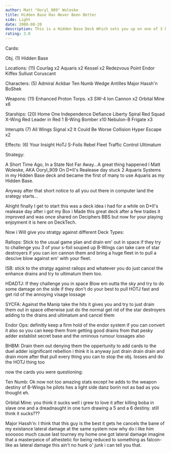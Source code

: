 ```yaml
---
author: Matt "Ooryl_909" Woleske
title: Hidden Base Has Never Been Better
side: Light
date: 2000-08-20
description: This is a Hidden Base Deck Which sets you up on one of 3 hidden bases while you beat on the opponent in space and drain heavily.
rating: 3.0
---
```

Cards: 

Obj. (1)
Hidden Base

Locations: (11)
Courlag x2
Aquaris x2
Kessel x2
Redezvous Point
Endor
Kiffex
Sullust
Coruscant

Characters: (5)
Admiral Ackbar
Ten Numb
Wedge Antilles
Major Hassh'n
BoShek

Weapons: (11)
Enhanced Proton Torps. x3
SW-4 Ion Cannon x2
Orbital Mine x6

Starships: (20)
Home One
Independence
Defiance
Liberty
Spiral
Red Squad X-Wing
Red Leader in Red 1
B-Wing Bomber x10
Nebulon-B Frigate x3

Interupts (7)
All Wings
Signal x2
It Could Be Worse
Collision
Hyper Escape x2

Effects: (6)
Your Insight
HoTJ
S-Foils
Rebel Fleet
Traffic Control
Ultimatum



Strategy: 

A Short Time Ago, In a State Not Far Away...A great thing happened I Matt Woleske, AKA Ooryl_909 On D*II's Realease day stuck 2 Aquaris Systems in my Hidden Base deck and became the first of many to use Aquaris as my Hidden Base.

Anyway after that short notice to all you out there in computer land the srategy starts...

Alright finally I get to start this was a deck idea i had for a while on D*II's realease day after i got my Box i Made this great deck after a few trades it improved and was once shared on Deciphers BBS but now for your playing enjoyment it is here on DeckTech.

Now i Will give you stratgy against different Deck Types:

Rallops: Stick to the usual game plan and drain em' out in space if they try to challenge you 3 of your s-foil souped up B-Wings can take care of star destroyers if you can ion cannon them and bring a huge fleet in to pull a descive blow against em' with your fleet.

ISB: stick to the stratgy against rallops and whatever you do just cancel the enhance drains and try to ultimatum them too.

HDADTJ: If they challenge you in space Blow em outta the sky and try to do some damage on the side if they don't do your best to pull HOTJ fast and get rid of the annoying visage lossage

SYCFA: Against the Manip take the hits it gives you and try to just drain them out in space otherwise just do the normal get rid of the star destroyers adding to the drains and ultimatum and cancel them

Endor Ops: definitly keep a firm hold of the endor system if you can convert it also so you can keep them from getting good drains from that pesky adder establist secret base and the ominous rumour lossages also

BHBM: Drain them out denying them the oppertunity to add cards to the duel adder isignificant rebellion i think it is anyway just drain drain drain and drain more after that pull every thing you can to stop the obj. losses and do the HOTJ thing too

now the cards you were questioning:

Ten Numb: Ok now not too amazing stats except he adds to the weapon destiny of B-Wings he pilots hes a light side danz borin not as bad as you thought eh.

Orbital Mine: you think it sucks well i grew to love it after killing boba in slave one and a dreadnaught in one turn drawing a 5 and a 6 destiny.  still think it sucks???

Major Hassh'n: I think that this guy is the best it gets he cancels the bane of my existance lateral damage at the same system now why do i like him soooooo much cause last tourney my home one got lateral damage imagine that a masterpeice of athestetic for being reduced to something as falcon-like as lateral damage this ain't no hunk o' junk i can tell you that.  